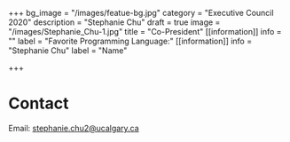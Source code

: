 +++
bg_image = "/images/featue-bg.jpg"
category = "Executive Council 2020"
description = "Stephanie Chu"
draft = true
image = "/images/Stephanie_Chu-1.jpg"
title = "Co-President"
[[information]]
info = ""
label = "Favorite Programming Language:"
[[information]]
info = "Stephanie Chu"
label = "Name"

+++
# Contact

Email: stephanie.chu2@ucalgary.ca